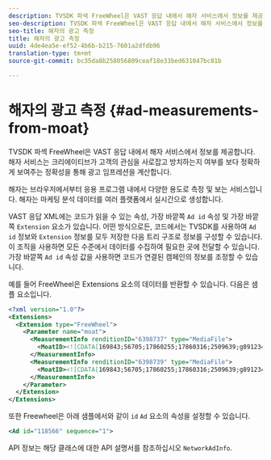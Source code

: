 ```yaml
---
description: TVSDK 파섹 FreeWheel은 VAST 응답 내에서 해자 서비스에서 정보를 제공합니다. 해자 서비스는 크리에이티브가 고객의 관심을 사로잡고 방치하는지 여부를 보다 정확하게 보여주는 정확성을 통해 광고 임프레션을 계산합니다.
seo-description: TVSDK 파섹 FreeWheel은 VAST 응답 내에서 해자 서비스에서 정보를 제공합니다. 해자 서비스는 크리에이티브가 고객의 관심을 사로잡고 방치하는지 여부를 보다 정확하게 보여주는 정확성을 통해 광고 임프레션을 계산합니다.
seo-title: 해자의 광고 측정
title: 해자의 광고 측정
uuid: 4de4ea5e-ef52-4b6b-b215-7601a2dfdb96
translation-type: tm+mt
source-git-commit: bc35da8b258056809ceaf18e33bed631047bc81b

---
```



# 해자의 광고 측정 {#ad-measurements-from-moat}

TVSDK 파섹 FreeWheel은 VAST 응답 내에서 해자 서비스에서 정보를 제공합니다. 해자 서비스는 크리에이티브가 고객의 관심을 사로잡고 방치하는지 여부를 보다 정확하게 보여주는 정확성을 통해 광고 임프레션을 계산합니다.

해자는 브라우저에서부터 응용 프로그램 내에서 다양한 용도로 측정 및 보는 서비스입니다. 해자는 마케팅 분석 데이터를 여러 플랫폼에서 실시간으로 생성합니다.

VAST 응답 XML에는 코드가 읽을 수 있는 속성, 가장 바깥쪽 `Ad id` 속성 및 가장 바깥쪽 `Extension` 요소가 있습니다. 어떤 방식으로든, 코드에서는 TVSDK를 사용하여 `Ad id` 정보와 `Extension` 정보를 모두 저장한 다음 트리 구조로 정보를 구성할 수 있습니다. 이 조직을 사용하면 모든 수준에서 데이터를 수집하여 필요한 곳에 전달할 수 있습니다. 가장 바깥쪽 `Ad id` 속성 값을 사용하면 코드가 연결된 캠페인의 정보를 조정할 수 있습니다.

예를 들어 FreeWheel은 Extensions 요소의 데이터를 반환할 수 있습니다. 다음은 샘플 요소입니다.

```xml
<?xml version="1.0"?> 
<Extensions> 
  <Extension type="FreeWheel"> 
    <Parameter name="moat"> 
      <MeasurementInfo renditionID="6398737" type="MediaFile"> 
        <MoatID><![CDATA[169843;56705;17860255;17860316;2509639;g8912342;103311138;g436558;530633]]></MoatID> 
      </MeasurementInfo> 
      <MeasurementInfo renditionID="6398739" type="MediaFile"> 
        <MoatID><![CDATA[169843;56705;17860255;17860316;2509639;g8912342;103311138;g436558;530633]]></MoatID> 
      </MeasurementInfo> 
    </Parameter> 
  </Extension> 
</Extensions> 
```

또한 Freewheel은 아래 샘플에서와 같이 `id` `Ad` 요소의 속성을 설정할 수 있습니다.

```xml
<Ad id="118566" sequence="1">
```

API 정보는 해당 클래스에 대한 API 설명서를 참조하십시오 `NetworkAdInfo`.